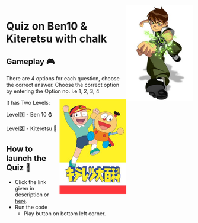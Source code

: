 
<img src="ben10.jpg" align="right" width="180"/>

# Quiz on Ben10 & Kiteretsu with chalk

## Gameplay 🎮
There are 4 options for each question, choose the correct answer.
Choose the correct option by entering the Option no. i.e 1, 2, 3, 4

<img src="Kiteretsu_Daihyakka.jpg" align="right" width="180"/>

It has Two Levels:

Level1️⃣ - Ben 10 ⌚

Level2️⃣ - Kiteretsu 🧬



## How to launch the Quiz 🚀

* Click the link given in description or [here](https://repl.it/@nisargpawade/Quiz-on-Ben10andKiteretsu-with-chalk?embed=1&output=0#index.js "Link to Quiz").
* Run the code
  * Play button on bottom left corner.

